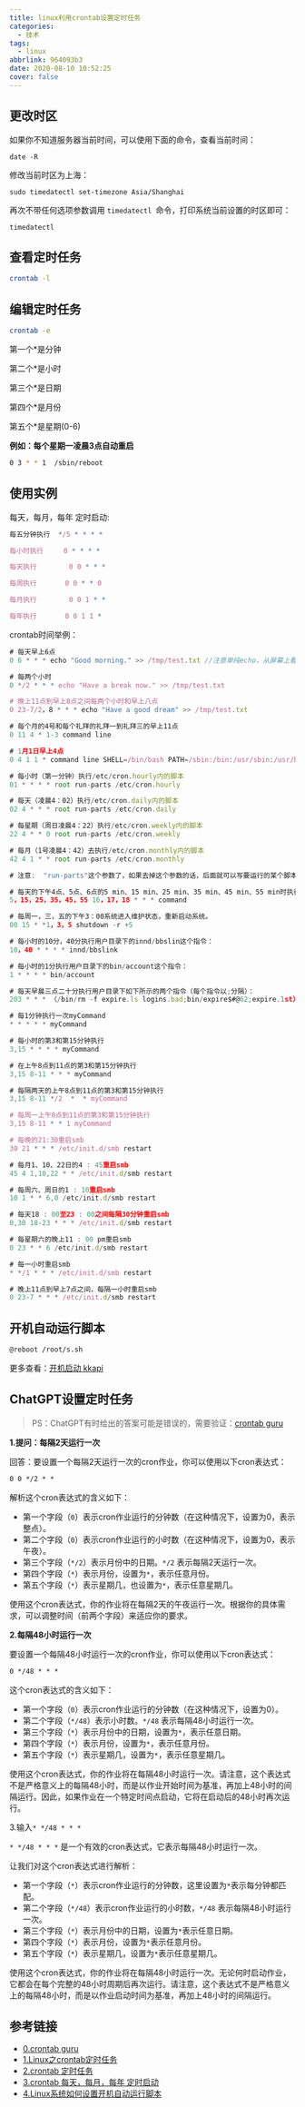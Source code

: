 ```yaml
---
title: linux利用crontab设置定时任务
categories:
  - 技术
tags:
  - linux
abbrlink: 964093b3
date: 2020-08-10 10:52:25
cover: false
---
```


## 更改时区

如果你不知道服务器当前时间，可以使用下面的命令，查看当前时间：

```
date -R
```

修改当前时区为上海：

```
sudo timedatectl set-timezone Asia/Shanghai
```

再次不带任何选项参数调用 `timedatectl `命令，打印系统当前设置的时区即可：

```
timedatectl
```

## 查看定时任务

```bash
crontab -l
```

## 编辑定时任务

```bash
crontab -e
```
第一个*是分钟

第二个*是小时

第三个*是日期

第四个*是月份

第五个*是星期(0-6)

**例如：每个星期一凌晨3点自动重启**
```bash
0 3 * * 1  /sbin/reboot
```
## 使用实例

每天，每月，每年 定时启动:

```js
每五分钟执行  */5 * * * *

每小时执行     0 * * * *

每天执行        0 0 * * *

每周执行       0 0 * * 0

每月执行        0 0 1 * *

每年执行       0 0 1 1 *
```

crontab时间举例：

```js
# 每天早上6点 
0 6 * * * echo "Good morning." >> /tmp/test.txt //注意单纯echo，从屏幕上看不到任何输出，因为cron把任何输出都email到root的信箱了。

# 每两个小时 
0 */2 * * * echo "Have a break now." >> /tmp/test.txt  

# 晚上11点到早上8点之间每两个小时和早上八点 
0 23-7/2，8 * * * echo "Have a good dream" >> /tmp/test.txt

# 每个月的4号和每个礼拜的礼拜一到礼拜三的早上11点 
0 11 4 * 1-3 command line

# 1月1日早上4点 
0 4 1 1 * command line SHELL=/bin/bash PATH=/sbin:/bin:/usr/sbin:/usr/bin MAILTO=root //如果出现错误，或者有数据输出，数据作为邮件发给这个帐号 HOME=/ 

# 每小时（第一分钟）执行/etc/cron.hourly内的脚本
01 * * * * root run-parts /etc/cron.hourly

# 每天（凌晨4：02）执行/etc/cron.daily内的脚本
02 4 * * * root run-parts /etc/cron.daily 

# 每星期（周日凌晨4：22）执行/etc/cron.weekly内的脚本
22 4 * * 0 root run-parts /etc/cron.weekly 

# 每月（1号凌晨4：42）去执行/etc/cron.monthly内的脚本 
42 4 1 * * root run-parts /etc/cron.monthly 

# 注意:  "run-parts"这个参数了，如果去掉这个参数的话，后面就可以写要运行的某个脚本名，而不是文件夹名。 　 

# 每天的下午4点、5点、6点的5 min、15 min、25 min、35 min、45 min、55 min时执行命令。 
5，15，25，35，45，55 16，17，18 * * * command

# 每周一，三，五的下午3：00系统进入维护状态，重新启动系统。
00 15 * *1，3，5 shutdown -r +5

# 每小时的10分，40分执行用户目录下的innd/bbslin这个指令： 
10，40 * * * * innd/bbslink 

# 每小时的1分执行用户目录下的bin/account这个指令： 
1 * * * * bin/account

# 每天早晨三点二十分执行用户目录下如下所示的两个指令（每个指令以;分隔）： 
203 * * * （/bin/rm -f expire.ls logins.bad;bin/expire$#@62;expire.1st）

# 每1分钟执行一次myCommand
* * * * * myCommand

# 每小时的第3和第15分钟执行
3,15 * * * * myCommand

# 在上午8点到11点的第3和第15分钟执行
3,15 8-11 * * * myCommand

# 每隔两天的上午8点到11点的第3和第15分钟执行
3,15 8-11 */2  *  * myCommand

# 每周一上午8点到11点的第3和第15分钟执行
3,15 8-11 * * 1 myCommand

# 每晚的21:30重启smb
30 21 * * * /etc/init.d/smb restart

# 每月1、10、22日的4 : 45重启smb
45 4 1,10,22 * * /etc/init.d/smb restart

# 每周六、周日的1 : 10重启smb
10 1 * * 6,0 /etc/init.d/smb restart

# 每天18 : 00至23 : 00之间每隔30分钟重启smb
0,30 18-23 * * * /etc/init.d/smb restart

# 每星期六的晚上11 : 00 pm重启smb
0 23 * * 6 /etc/init.d/smb restart

# 每一小时重启smb
* */1 * * * /etc/init.d/smb restart

# 晚上11点到早上7点之间，每隔一小时重启smb
0 23-7 * * * /etc/init.d/smb restart
```

## 开机自动运行脚本

```bash
@reboot /root/s.sh
```

更多查看：[开机启动 kkapi](/archives/6c31209c/#开机启动kkapi)



## ChatGPT设置定时任务

> PS：ChatGPT有时给出的答案可能是错误的，需要验证：[crontab guru](https://crontab.guru/)

**1.提问：每隔2天运行一次**

回答：要设置一个每隔2天运行一次的cron作业，你可以使用以下cron表达式：

```markdown
0 0 */2 * *
```

解析这个cron表达式的含义如下：

- 第一个字段（`0`）表示cron作业运行的分钟数（在这种情况下，设置为0，表示整点）。
- 第二个字段（`0`）表示cron作业运行的小时数（在这种情况下，设置为0，表示午夜）。
- 第三个字段（`*/2`）表示月份中的日期。`*/2` 表示每隔2天运行一次。
- 第四个字段（`*`）表示月份，设置为`*`，表示任意月份。
- 第五个字段（`*`）表示星期几，也设置为`*`，表示任意星期几。

使用这个cron表达式，你的作业将在每隔2天的午夜运行一次。根据你的具体需求，可以调整时间（前两个字段）来适应你的要求。

**2.每隔48小时运行一次**

要设置一个每隔48小时运行一次的cron作业，你可以使用以下cron表达式：

```markdown
0 */48 * * *
```

这个cron表达式的含义如下：

- 第一个字段（`0`）表示cron作业运行的分钟数（在这种情况下，设置为0）。
- 第二个字段（`*/48`）表示小时数。`*/48` 表示每隔48小时运行一次。
- 第三个字段（`*`）表示月份中的日期，设置为`*`，表示任意日期。
- 第四个字段（`*`）表示月份，设置为`*`，表示任意月份。
- 第五个字段（`*`）表示星期几，设置为`*`，表示任意星期几。

使用这个cron表达式，你的作业将在每隔48小时运行一次。请注意，这个表达式不是严格意义上的每隔48小时，而是以作业开始时间为基准，再加上48小时的间隔运行。因此，如果作业在一个特定时间点启动，它将在启动后的48小时再次运行。

3.输入`* */48 * * *`

`* */48 * * *` 是一个有效的cron表达式，它表示每隔48小时运行一次。

让我们对这个cron表达式进行解析：

- 第一个字段（`*`）表示cron作业运行的分钟数，这里设置为`*`表示每分钟都匹配。
- 第二个字段（`*/48`）表示cron作业运行的小时数，`*/48` 表示每隔48小时运行一次。
- 第三个字段（`*`）表示月份中的日期，设置为`*`表示任意日期。
- 第四个字段（`*`）表示月份，设置为`*`表示任意月份。
- 第五个字段（`*`）表示星期几，设置为`*`表示任意星期几。

使用这个cron表达式，你的作业将在每隔48小时运行一次。无论何时启动作业，它都会在每个完整的48小时周期后再次运行。请注意，这个表达式不是严格意义上的每隔48小时，而是以作业启动时间为基准，再加上48小时的间隔运行。

## 参考链接

+ [0.crontab guru](https://crontab.guru/)
+ [1.Linux之crontab定时任务](https://blog.csdn.net/qq_22823581/article/details/80783835)
+ [2.crontab 定时任务](https://linuxtools-rst.readthedocs.io/zh_CN/latest/tool/crontab.html)
+ [3.crontab 每天，每月，每年   定时启动](https://blog.csdn.net/qq_22823581/article/details/80783835)
+ [4.Linux系统如何设置开机自动运行脚本](https://www.cnblogs.com/yychuyu/p/13095732.html)